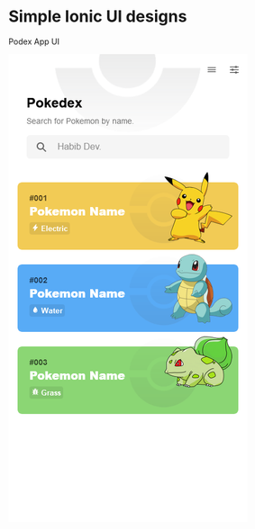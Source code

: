 # Simple Ionic UI designs

Podex App UI

![alt text](https://github.com/krishnaprasad4444/ionic_ui_designs/blob/podex_app_ui/pre/proto.png?raw=true)

